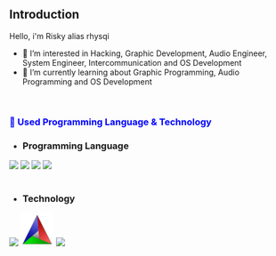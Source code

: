 ## Introduction
Hello, i'm Risky alias rhysqi

- 👀 I’m interested in Hacking, Graphic Development, Audio Engineer, System Engineer, Intercommunication and OS Development
- 🌱 I’m currently learning about Graphic Programming, Audio Programming and OS Development

<br>

<h3 style="color:blue;"> 📜 Used Programming Language & Technology </h3>

- ### Programming Language

<div>
  <img height="70px" src="https://upload.wikimedia.org/wikipedia/commons/thumb/1/18/C_Programming_Language.svg/1200px-C_Programming_Language.svg.png">
  <img height="70px" src="https://upload.wikimedia.org/wikipedia/commons/thumb/1/18/ISO_C%2B%2B_Logo.svg/306px-ISO_C%2B%2B_Logo.svg.png?20170928190710">
  <img height="60px" src="https://github.com/rhysqi1/assets/blob/main/X86_ASM.png">
  <img height="60px" src="https://www.macxdvd.com/mac-video-converter-pro/article-image/cuda-video-converter.jpg">
</div>
<br>

- ### Technology
<div>
  <img height="70px" src="https://llvm.org/img/DragonMedium.png">
  <img height="60px" src="https://github.com/vscode-icons/vscode-icons/raw/master/icons/file_type_cmake.svg">
  <img height="70px" src="https://fileproinfo.com/images/makefile_file_extension.png">
</div>

<!---
rhysqi1/rhysqi1 is a ✨ special ✨ repository because its `README.md` (this file) appears on your GitHub profile.
You can click the Preview link to take a look at your changes.
--->
